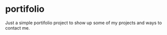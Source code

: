 # portifolio
Just a simple portifolio project to show up some of my projects and ways to contact me.
